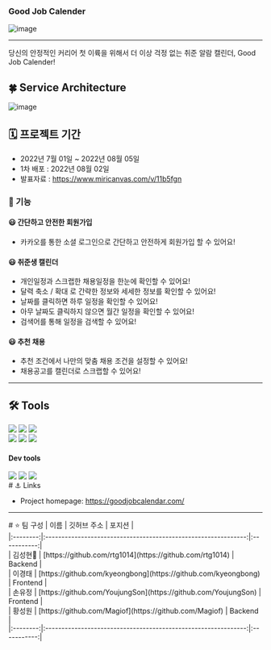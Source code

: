 
### Good Job Calender


![image](https://user-images.githubusercontent.com/88040809/182533141-e3949f4e-c48a-4261-816c-f0e5d32145c8.png)

---
당신의 안정적인 커리어 첫 이륙을 위해서 더 이상 걱정 없는 취준 알람 캘린더, Good Job Calender!

## 🍀 Service Architecture
![image](https://user-images.githubusercontent.com/88040809/182815061-b112eccc-a957-4913-be7d-4597f96c7166.png)

## 🗓 프로젝트 기간
- 2022년 7월 01일 ~ 2022년 08월 05일
- 1차 배포 : 2022년 08월 02일
- 발표자료 : https://www.miricanvas.com/v/11b5fgn

### 🚀 기능

#### 😃 간단하고 안전한 회원가입

- 카카오를 통한 소셜 로그인으로 간단하고 안전하게 회원가입 할 수 있어요!

#### 😃 취준생 캘린더

- 개인일정과 스크랩한 채용일정을 한눈에 확인할 수 있어요!
- 달력 축소 / 확대 로 간략한 정보와 세세한 정보를 확인할 수 있어요!
- 날짜를 클릭하면 하루 일정을 확인할 수 있어요!
- 아무 날짜도 클릭하지 않으면 월간 일정을 확인할 수 있어요!
- 검색어를 통해 일정을 검색할 수 있어요!

#### 😃 추천 채용

- 추천 조건에서 나만의 맞춤 채용 조건을 설정할 수 있어요!
- 채용공고를 캘린더로 스크랩할 수 있어요!
<hr/>

## 🛠 Tools

<p>
  <img src="https://img.shields.io/badge/javascript-F7DF1E?style=for-the-badge&logo=javascript&logoColor=white">
  <img src="https://img.shields.io/badge/html-E34F26?style=for-the-badge&logo=html5&logoColor=white">
  <img src="https://img.shields.io/badge/css-1572B6?style=for-the-badge&logo=css3&logoColor=white">
  <br>
  <img src="https://img.shields.io/badge/React-61DAFB?style=for-the-badge&logo=React&logoColor=black">
  <img src="https://img.shields.io/badge/redux-764ABC?style=for-the-badge&logo=redux&logoColor=black">
  <img src="https://img.shields.io/badge/React_Router-CA4245?style=for-the-badge&logo=react-router&logoColor=white">
</p>

#### Dev tools

<p> 
  <img src="https://img.shields.io/badge/Visual%20Studio%20Code-0078d7.svg?style=for-the-badge&logo=visual-studio-code&logoColor=white">
  <img src="https://img.shields.io/badge/git-%23F05033.svg?style=for-the-badge&logo=git&logoColor=white">
  <img src="https://img.shields.io/badge/github-%23121011.svg?style=for-the-badge&logo=github&logoColor=white">

<br>
# ⚓️ Links

- Project homepage: https://goodjobcalendar.com/

<hr>
# ⭐️ 팀 구성
| 이름     | 깃허브 주소                                                     | 포지션     |<br>
|:--------:|:--------------------------------------------------------------:|:-----------:|<br>
| 김성현🔰 | [https://github.com/rtg1014](https://github.com/rtg1014)       | Backend |<br>
| 이경태   | [https://github.com/kyeongbong](https://github.com/kyeongbong) | Frontend     |<br>
| 손유정   | [https://github.com/YoujungSon](https://github.com/YoujungSon) | Frontend     |<br>
| 황성원   | [https://github.com/Magiof](https://github.com/Magiof)         | Backend     |<br>
|:--------:|:--------------------------------------------------------------:|:-----------:|<br>
